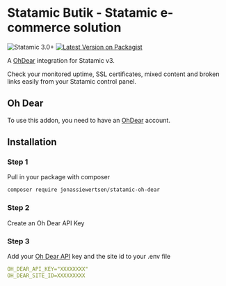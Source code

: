 # Statamic Butik - Statamic e-commerce solution
![Statamic 3.0+](https://img.shields.io/badge/Statamic-3.0+-FF269E?style=for-the-badge&link=https://statamic.com)
[![Latest Version on Packagist](https://img.shields.io/packagist/v/jonassiewertsen/statamic-oh-dear.svg?style=flat-square)](https://packagist.org/packages/jonassiewertsen/statamic-oh-dear)

A [OhDear](https://ohdear.app) integration for Statamic v3. 

Check your monitored uptime, SSL certificates, mixed content and broken links easily from your Statamic control panel. 

## Oh Dear 
To use this addon, you need to have an [OhDear](https://ohdear.app) account. 

## Installation
 ### Step 1
 Pull in your package with composer
 ```bash
composer require jonassiewertsen/statamic-oh-dear
```

### Step 2
Create an Oh Dear API Key

### Step 3
Add your [Oh Dear API](https://ohdear.app/docs/integrations/api/authentication#get-your-api-token) key and the site id to your .env file
```yaml
OH_DEAR_API_KEY="XXXXXXXX"
OH_DEAR_SITE_ID=XXXXXXXXX
```
